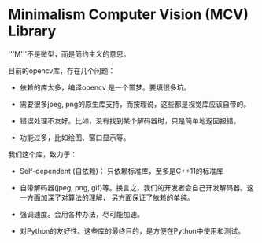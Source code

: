 
# Minimalism Computer Vision (MCV) Library
 
 '''M'''不是微型，而是简约主义的意思。
 
 目前的opencv库，存在几个问题：
 
 * 依赖的库太多，编译opencv 是一个噩梦。要填很多坑。
 
 * 需要很多jpeg, png的原生库支持，而按理说，这些都是视觉库应该自带的。
 
 * 错误处理不友好。比如，没有找到某个解码器时，只是简单地返回报错。
 
 * 功能过多，比如绘图、窗口显示等。
 

 我们这个库，致力于：
 
 * Self-dependent (自依赖)： 只依赖标准库，至多是C++11的标准库
 
 * 自带解码器(jpeg, png, gif)等。换言之，我们的开发者会自己开发解码器。这一方面加深了对算法的理解， 另方面保证了依赖的单纯。
 
 * 强调速度。会用各种办法，尽可能加速。
 
 * 对Python的友好性。这些库的最终目的，是方便在Python中使用和测试。
 
